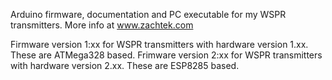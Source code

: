 Arduino firmware, documentation and PC executable for my WSPR transmitters.
More info at www.zachtek.com

Firmware version 1:xx for WSPR transmitters with hardware version 1.xx. These are ATMega328 based.
Frimware version 2:xx for WSPR transmitters with hardware version 2.xx. These are ESP8285 based.


